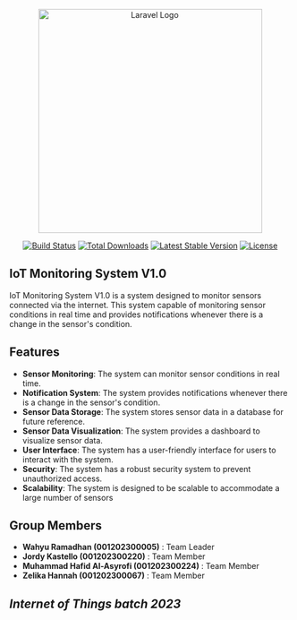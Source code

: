 <p align="center"><a href="https://laravel.com" target="_blank"><img src="https://raw.githubusercontent.com/laravel/art/master/logo-lockup/5%20SVG/2%20CMYK/1%20Full%20Color/laravel-logolockup-cmyk-red.svg" width="400" alt="Laravel Logo"></a></p>

<p align="center">
<a href="https://github.com/laravel/framework/actions"><img src="https://github.com/laravel/framework/workflows/tests/badge.svg" alt="Build Status"></a>
<a href="https://packagist.org/packages/laravel/framework"><img src="https://img.shields.io/packagist/dt/laravel/framework" alt="Total Downloads"></a>
<a href="https://packagist.org/packages/laravel/framework"><img src="https://img.shields.io/packagist/v/laravel/framework" alt="Latest Stable Version"></a>
<a href="https://packagist.org/packages/laravel/framework"><img src="https://img.shields.io/packagist/l/laravel/framework" alt="License"></a>
</p>

## IoT Monitoring System V1.0

IoT Monitoring System V1.0 is a system designed to monitor sensors connected via the internet. This system capable of monitoring sensor conditions in real time and provides notifications whenever there is a change in the sensor's condition.

## Features
- **Sensor Monitoring**: The system can monitor sensor conditions in real time.
- **Notification System**: The system provides notifications whenever there is a change in the sensor's condition.
- **Sensor Data Storage**: The system stores sensor data in a database for future reference.
- **Sensor Data Visualization**: The system provides a dashboard to visualize sensor data.
- **User Interface**: The system has a user-friendly interface for users to interact with the system.
- **Security**: The system has a robust security system to prevent unauthorized access.
- **Scalability**: The system is designed to be scalable to accommodate a large number of sensors


## Group Members
- **Wahyu Ramadhan (001202300005)** : Team Leader
- **Jordy Kastello (001202300220)** : Team Member
- **Muhammad Hafid Al-Asyrofi (001202300224)** : Team Member
- **Zelika Hannah (001202300067)** : Team Member

## *Internet of Things batch 2023*
